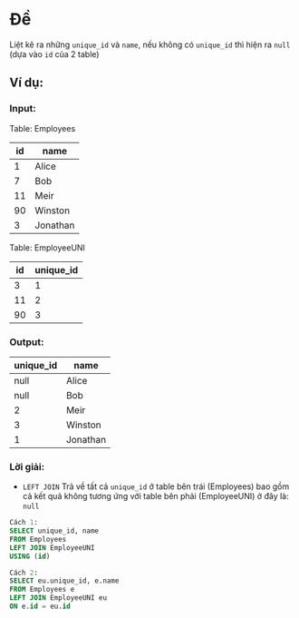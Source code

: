 # Đề

Liệt kê ra những `unique_id` và `name`, nếu không có `unique_id` thì hiện ra `null` (dựa vào `id` của 2 table)

## Ví dụ:

### Input:

Table: Employees

| id  | name     |
| --- | -------- |
| 1   | Alice    |
| 7   | Bob      |
| 11  | Meir     |
| 90  | Winston  |
| 3   | Jonathan |

Table: EmployeeUNI

| id  | unique_id |
| --- | --------- |
| 3   | 1         |
| 11  | 2         |
| 90  | 3         |

### Output:

| unique_id | name     |
| --------- | -------- |
| null      | Alice    |
| null      | Bob      |
| 2         | Meir     |
| 3         | Winston  |
| 1         | Jonathan |

### Lời giải:

- `LEFT JOIN` Trả về tất cả `unique_id` ở table bên trái (Employees) bao gồm cả kết quả không tương ứng với table bên phải (EmployeeUNI) ở đây là: `null`

```sql
Cách 1:
SELECT unique_id, name
FROM Employees
LEFT JOIN EmployeeUNI
USING (id)

Cách 2:
SELECT eu.unique_id, e.name
FROM Employees e
LEFT JOIN EmployeeUNI eu
ON e.id = eu.id
```
